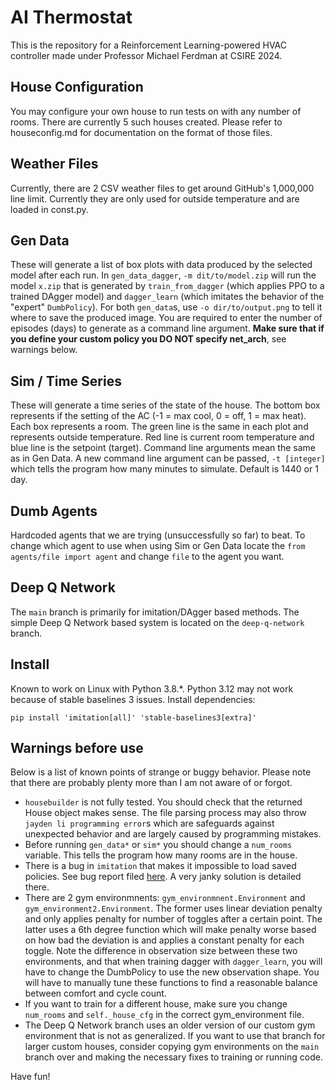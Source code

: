 # AI Thermostat

This is the repository for a Reinforcement Learning-powered HVAC controller made under Professor Michael Ferdman at CSIRE 2024.

## House Configuration

You may configure your own house to run tests on with any number of rooms. There are currently 5 such houses created. Please refer to houseconfig.md for documentation on the format of those files.

## Weather Files

Currently, there are 2 CSV weather files to get around GitHub's 1,000,000 line limit. Currently they are only used for outside temperature and are loaded in const.py.

## Gen Data

These will generate a list of box plots with data produced by the selected model after each run. In `gen_data_dagger`, `-m dit/to/model.zip` will run the model `x.zip` that is generated by `train_from_dagger` (which applies PPO to a trained DAgger model) and `dagger_learn` (which imitates the behavior of the "expert" `DumbPolicy`). For both `gen_data`s, use `-o dir/to/output.png` to tell it where to save the produced image. You are required to enter the number of episodes (days) to generate as a command line argument. **Make sure that if you define your custom policy you DO NOT specify net_arch**, see warnings below.

## Sim / Time Series

These will generate a time series of the state of the house. The bottom box represents if the setting of the AC (-1 = max cool, 0 = off, 1 = max heat). Each box represents a room. The green line is the same in each plot and represents outside temperature. Red line is current room temperature and blue line is the setpoint (target). Command line arguments mean the same as in Gen Data. A new command line argument can be passed, `-t [integer]` which tells the program how many minutes to simulate. Default is 1440 or 1 day.

## Dumb Agents

Hardcoded agents that we are trying (unsuccessfully so far) to beat. To change which agent to use when using Sim or Gen Data locate the `from agents/file import agent` and change `file` to the agent you want.

## Deep Q Network
The `main` branch is primarily for imitation/DAgger based methods. The simple Deep Q Network based system is located on the `deep-q-network` branch.

## Install

Known to work on Linux with Python 3.8.*. Python 3.12 may not work because of stable baselines 3 issues. Install dependencies:
```
pip install 'imitation[all]' 'stable-baselines3[extra]'
```

## Warnings before use

Below is a list of known points of strange or buggy behavior. Please note that there are probably plenty more than I am not aware of or forgot.
 * `housebuilder` is not fully tested. You should check that the returned House object makes sense. The file parsing process may also throw `jayden li programming error`s which are safeguards against unexpected behavior and are largely caused by programming mistakes.
 * Before running `gen_data*` or `sim*` you should change a `num_rooms` variable. This tells the program how many rooms are in the house.
 * There is a bug in `imitation` that makes it impossible to load saved policies. See bug report filed [here](https://github.com/HumanCompatibleAI/imitation/issues/857). A very janky solution is detailed there.
 * There are 2 gym environmnents: `gym_environmnent.Environment` and `gym_environment2.Environment`. The former uses linear deviation penalty and only applies penalty for number of toggles after a certain point. The latter uses a 6th degree function which will make penalty worse based on how bad the deviation is and applies a constant penalty for each toggle. Note the difference in observation size between these two environments, and that when training dagger with `dagger_learn`, you will have to change the DumbPolicy to use the new observation shape. You will have to manually tune these functions to find a reasonable balance between comfort and cycle count.
 * If you want to train for a different house, make sure you change `num_rooms` and `self._house_cfg` in the correct gym_environment file.
 * The Deep Q Network branch uses an older version of our custom gym environment that is not as generalized. If you want to use that branch for larger custom houses, consider copying gym environments on the `main` branch over and making the necessary fixes to training or running code.

Have fun!
